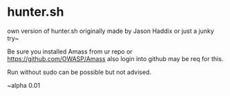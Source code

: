 # hunter.sh
own version of hunter.sh originally made by Jason Haddix or just a junky try~

Be sure you installed Amass from ur repo or https://github.com/OWASP/Amass
also login into github may be req for this.

Run without sudo can be possible but not advised.


~alpha 0.01 
